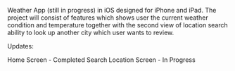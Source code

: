 Weather App (still in progress) in iOS designed for iPhone and iPad. The project will consist of features which shows user the current weather condition and temperature together with the second view of location search ability to look up another city which user wants to review.

Updates:

Home Screen - Completed
Search Location Screen - In Progress
